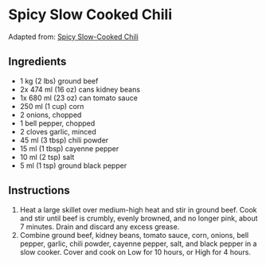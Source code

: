 # Spicy Slow Cooked Chili

Adapted from: [Spicy Slow-Cooked Chili](http://allrecipes.com/recipe/223390/spicy-slow-cooked-chili/)

## Ingredients
* 1 kg (2 lbs) ground beef
* 2x 474 ml (16 oz) cans kidney beans
* 1x 680 ml (23 oz) can tomato sauce
* 250 ml (1 cup) corn 
* 2 onions, chopped
* 1 bell pepper, chopped
* 2 cloves garlic, minced
* 45 ml (3 tbsp) chili powder
* 15 ml (1 tbsp) cayenne pepper
* 10 ml (2 tsp) salt
* 5 ml (1 tsp) ground black pepper

## Instructions
1. Heat a large skillet over medium-high heat and stir in ground beef. Cook and stir until beef is crumbly, evenly browned, and no longer pink, about 7 minutes. Drain and discard any excess grease.
2. Combine ground beef, kidney beans, tomato sauce, corn, onions, bell pepper, garlic, chili powder, cayenne pepper, salt, and black pepper in a slow cooker. Cover and cook on Low for 10 hours, or High for 4 hours.
